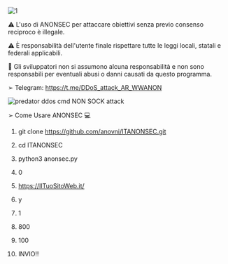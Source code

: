 ![1](https://user-images.githubusercontent.com/78624983/183536433-25f4c6b4-074b-4498-96c2-87ab8d5f10d1.jpg)

⚠️ L'uso di ANONSEC per attaccare obiettivi senza previo consenso reciproco è illegale.

⚠️ È responsabilità dell'utente finale rispettare tutte le leggi locali, statali e federali applicabili.

💢 Gli sviluppatori non si assumono alcuna responsabilità e non sono responsabili per eventuali abusi o danni causati da questo programma.

➢ Telegram: https://t.me/DDoS_attack_AR_WWANON
          

![predator ddos cmd NON SOCK attack](https://user-images.githubusercontent.com/78624983/183539055-ac0cf00a-512a-4b80-b179-e9e97747db3f.PNG)


➢ Come Usare ANONSEC 💻 

1) git clone https://github.com/anovni/ITANONSEC.git

2) cd ITANONSEC

3) python3 anonsec.py

4) 0

5) https://IlTuoSitoWeb.it/

6) y

7) 1

8) 800

9) 100

10) INVIO‼️



